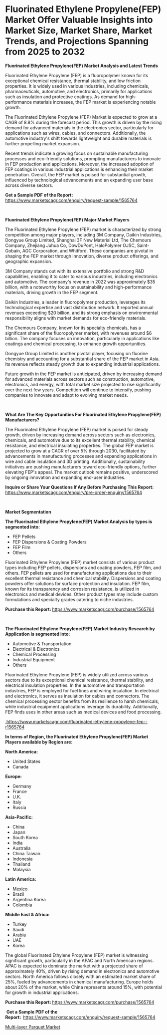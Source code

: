 <p><h1>Fluorinated Ethylene Propylene(FEP) Market Offer Valuable Insights into Market Size, Market Share, Market Trends, and Projections Spanning from 2025 to 2032</h1></p><p><strong>Fluorinated Ethylene Propylene(FEP) Market Analysis and Latest Trends</strong></p>
<p><p>Fluorinated Ethylene Propylene (FEP) is a fluoropolymer known for its exceptional chemical resistance, thermal stability, and low friction properties. It is widely used in various industries, including chemicals, pharmaceuticals, automotive, and electronics, primarily for applications such as insulation and protective coatings. As demand for high-performance materials increases, the FEP market is experiencing notable growth.</p><p>The Fluorinated Ethylene Propylene (FEP) Market is expected to grow at a CAGR of 8.8% during the forecast period. This growth is driven by the rising demand for advanced materials in the electronics sector, particularly for applications such as wires, cables, and connectors. Additionally, the automotive industry's shift towards lightweight and durable materials is further propelling market expansion. </p><p>Recent trends indicate a growing focus on sustainable manufacturing processes and eco-friendly solutions, prompting manufacturers to innovate in FEP production and applications. Moreover, the increased adoption of FEP coatings in various industrial applications is enhancing their market penetration. Overall, the FEP market is poised for substantial growth, influenced by technological advancements and an expanding user base across diverse sectors.</p></p>
<p><strong>Get a Sample PDF of the Report:&nbsp;</strong> <a href="https://www.marketscagr.com/enquiry/request-sample/1565764?utm_campaign=2756&utm_medium=2&utm_source=Github&utm_content=ia&utm_term=02042025&utm_id=fluorinated-ethylene-propylenefep">https://www.marketscagr.com/enquiry/request-sample/1565764</a></p>
<p>&nbsp;</p>
<p><strong>Fluorinated Ethylene Propylene(FEP) Major Market Players</strong></p>
<p><p>The Fluorinated Ethylene Propylene (FEP) market is characterized by strong competition among major players, including 3M Company, Daikin Industries, Dongyue Group Limited, Shanghai 3F New Material Ltd, The Chemours Company, Zhejiang Juhua Co, DowDuPont, HaloPolymer OJSC, Saint-Gobain, AGC Corporation, and Whitford. These companies are pivotal in shaping the FEP market through innovation, diverse product offerings, and geographic expansion.</p><p>3M Company stands out with its extensive portfolio and strong R&D capabilities, enabling it to cater to various industries, including electronics and automotive. The company's revenue in 2022 was approximately $35 billion, with a noteworthy focus on sustainability and high-performance materials, driving growth in the FEP segment.</p><p>Daikin Industries, a leader in fluoropolymer production, leverages its technological expertise and vast distribution network. It reported annual revenues exceeding $20 billion, and its strong emphasis on environmental responsibility aligns with market demands for eco-friendly materials. </p><p>The Chemours Company, known for its specialty chemicals, has a significant share of the fluoropolymer market, with revenues around $6 billion. The company focuses on innovation, particularly in applications like coatings and chemical processing, to enhance growth opportunities.</p><p>Dongyue Group Limited is another pivotal player, focusing on fluorine chemistry and accounting for a substantial share of the FEP market in Asia. Its revenue reflects steady growth due to expanding industrial applications.</p><p>Future growth in the FEP market is anticipated, driven by increasing demand for advanced materials across sectors such as construction, automotive, electronics, and energy, with total market size projected to rise significantly over the next few years. Competition will continue to intensify, pushing companies to innovate and adapt to evolving market needs.</p></p>
<p>&nbsp;</p>
<p><strong>What Are The Key Opportunities For Fluorinated Ethylene Propylene(FEP) Manufacturers?</strong></p>
<p><p>The Fluorinated Ethylene Propylene (FEP) market is poised for steady growth, driven by increasing demand across sectors such as electronics, chemicals, and automotive due to its excellent thermal stability, chemical resistance, and electrical insulating properties. The global FEP market is projected to grow at a CAGR of over 5% through 2030, facilitated by advancements in manufacturing processes and expanding applications in wire and cable insulation and 3D printing. Additionally, sustainability initiatives are pushing manufacturers toward eco-friendly options, further elevating FEP's appeal. The market outlook remains positive, underscored by ongoing innovation and expanding end-user industries.</p></p>
<p><strong>Inquire or Share Your Questions If Any Before Purchasing This Report:</strong> <a href="https://www.marketscagr.com/enquiry/pre-order-enquiry/1565764?utm_campaign=2756&utm_medium=2&utm_source=Github&utm_content=ia&utm_term=02042025&utm_id=fluorinated-ethylene-propylenefep">https://www.marketscagr.com/enquiry/pre-order-enquiry/1565764</a></p>
<p>&nbsp;</p>
<p><strong>Market Segmentation</strong></p>
<p><strong>The Fluorinated Ethylene Propylene(FEP) Market Analysis by types is segmented into:</strong></p>
<p><ul><li>FEP Pellets</li><li>FEP Dispersions & Coating Powders</li><li>FEP Film</li><li>Others</li></ul></p>
<p><p>Fluorinated Ethylene Propylene (FEP) market consists of various product types including FEP pellets, dispersions and coating powders, FEP film, and others. FEP pellets are used for manufacturing applications due to their excellent thermal resistance and chemical stability. Dispersions and coating powders offer solutions for surface protection and insulation. FEP film, known for its transparency and corrosion resistance, is utilized in electronics and medical devices. Other product types may include custom formulations and specialty grades catering to niche industries.</p></p>
<p><strong>Purchase this Report:&nbsp;</strong><a href="https://www.marketscagr.com/purchase/1565764?utm_campaign=2756&utm_medium=2&utm_source=Github&utm_content=ia&utm_term=02042025&utm_id=fluorinated-ethylene-propylenefep">https://www.marketscagr.com/purchase/1565764</a></p>
<p>&nbsp;</p>
<p><strong>The Fluorinated Ethylene Propylene(FEP) Market Industry Research by Application is segmented into:</strong></p>
<p><ul><li>Automotive & Transportation</li><li>Electrical & Electronics</li><li>Chemical Processing</li><li>Industrial Equipment</li><li>Others</li></ul></p>
<p><p>Fluorinated Ethylene Propylene (FEP) is widely utilized across various sectors due to its exceptional chemical resistance, thermal stability, and electrical insulation properties. In the automotive and transportation industries, FEP is employed for fuel lines and wiring insulation. In electrical and electronics, it serves as insulation for cables and connectors. The chemical processing sector benefits from its resilience to harsh chemicals, while industrial equipment applications leverage its durability. Additionally, FEP finds uses in other areas such as medical devices and food processing.</p></p>
<p><a href="https://www.marketscagr.com/fluorinated-ethylene-propylene-fep--r1565764?utm_campaign=2756&utm_medium=2&utm_source=Github&utm_content=ia&utm_term=02042025&utm_id=fluorinated-ethylene-propylenefep">&nbsp;https://www.marketscagr.com/fluorinated-ethylene-propylene-fep--r1565764</a></p>
<p><strong>In terms of Region, the Fluorinated Ethylene Propylene(FEP) Market Players available by Region are:</strong></p>
<p>
    <p> <strong> North America: </strong>
        <ul>
            <li>United States</li>
            <li>Canada</li>
        </ul>
        </p> 
    <p> <strong> Europe: </strong>
        <ul>
            <li>Germany</li>
            <li>France</li>
            <li>U.K.</li>
            <li>Italy</li>
            <li>Russia</li>
        </ul>
        </p> 
    <p> <strong> Asia-Pacific: </strong>
        <ul>
            <li>China</li>
            <li>Japan</li>
            <li>South Korea</li>
            <li>India</li>
            <li>Australia</li>
            <li>China Taiwan</li>
            <li>Indonesia</li>
            <li>Thailand</li>
            <li>Malaysia</li>
        </ul>
        </p> 
    <p> <strong> Latin America: </strong>
        <ul>
            <li>Mexico</li>
            <li>Brazil</li>
            <li>Argentina Korea</li>
            <li>Colombia</li>
        </ul>
        </p> 
    <p> <strong> Middle East & Africa: </strong>
        <ul>
            <li>Turkey</li>
            <li>Saudi</li>
            <li>Arabia</li>
            <li>UAE</li>
            <li>Korea</li>
        </ul>
    </p>
    </p>
<p><p>The global Fluorinated Ethylene Propylene (FEP) market is witnessing significant growth, particularly in the APAC and North American regions. APAC is expected to dominate the market with a projected share of approximately 40%, driven by rising demand in electronics and automotive sectors. North America follows closely with an estimated market share of 25%, fueled by advancements in chemical manufacturing. Europe holds about 20% of the market, while China represents around 15%, with potential for growth in industrial applications.</p></p>
<p><strong>Purchase this Report: </strong><a href="https://www.marketscagr.com/purchase/1565764?utm_campaign=2756&utm_medium=2&utm_source=Github&utm_content=ia&utm_term=02042025&utm_id=fluorinated-ethylene-propylenefep">https://www.marketscagr.com/purchase/1565764</a></p>
<p>&nbsp;<strong>Get a Sample PDF of the Report:&nbsp;&nbsp;</strong><a href="https://www.marketscagr.com/enquiry/request-sample/1565764?utm_campaign=2756&utm_medium=2&utm_source=Github&utm_content=ia&utm_term=02042025&utm_id=fluorinated-ethylene-propylenefep">https://www.marketscagr.com/enquiry/request-sample/1565764</a></p>
<p><strong></strong></p>
<p><p><a href="https://github.com/OlenFleming68/Market-Research-Report-List-1/blob/main/multi-layer-parquet-market.md?utm_campaign=2756&utm_medium=2&utm_source=Github&utm_content=ia&utm_term=02042025&utm_id=fluorinated-ethylene-propylenefep">Multi-layer Parquet Market</a></p></p>